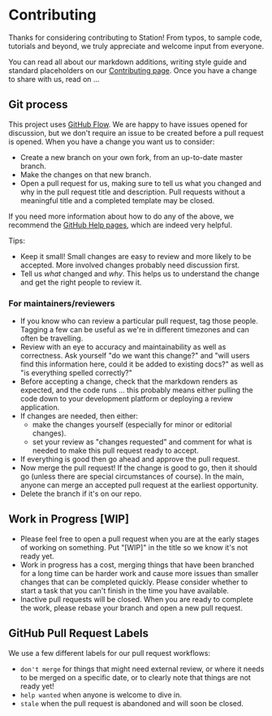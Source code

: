 # Contributing

Thanks for considering contributing to Station! From typos, to sample code, tutorials and beyond, we truly appreciate and welcome input from everyone.

You can read all about our markdown additions, writing style guide and standard placeholders on our [Contributing page](https://developer.nexmo.com/contribute/overview). Once you have a change to share with us, read on ...

## Git process

This project uses [GitHub Flow](https://guides.github.com/introduction/flow/index.html). We are happy to have issues opened for discussion, but we don't require an issue to be created before a pull request is opened. When you have a change you want us to consider:

* Create a new branch on your own fork, from an up-to-date master branch.
* Make the changes on that new branch.
* Open a pull request for us, making sure to tell us what you changed and why in the pull request title and description.  Pull requests without a meaningful title and a completed template may be closed.

If you need more information about how to do any of the above, we recommend the [GitHub Help pages](https://help.github.com/), which are indeed very helpful.

Tips:

* Keep it small! Small changes are easy to review and more likely to be accepted. More involved changes probably need discussion first.
* Tell us _what_ changed and _why_. This helps us to understand the change and get the right people to review it.

### For maintainers/reviewers

* If you know who can review a particular pull request, tag those people. Tagging a few can be useful as we're in different timezones and can often be travelling.
* Review with an eye to accuracy and maintainability as well as correctness. Ask yourself "do we want this change?" and "will users find this information here, could it be added to existing docs?" as well as "is everything spelled correctly?"
* Before accepting a change, check that the markdown renders as expected, and the code runs ... this probably means either pulling the code down to your development platform or deploying a review application.
* If changes are needed, then either:
  - make the changes yourself (especially for minor or editorial changes).
  - set your review as "changes requested" and comment for what is needed to make this pull request ready to accept.
* If everything is good then go ahead and approve the pull request.
* Now merge the pull request! If the change is good to go, then it should go (unless there are special circumstances of course). In the main, anyone can merge an accepted pull request at the earliest opportunity.
* Delete the branch if it's on our repo.

## Work in Progress [WIP]

* Please feel free to open a pull request when you are at the early stages of working on something. Put "[WIP]" in the title so we know it's not ready yet.
* Work in progress has a cost, merging things that have been branched for a long time can be harder work and cause more issues than smaller changes that can be completed quickly. Please consider whether to start a task that you can't finish in the time you have available.
* Inactive pull requests will be closed. When you are ready to complete the work, please rebase your branch and open a new pull request.

## GitHub Pull Request Labels

We use a few different labels for our pull request workflows:

* `don't merge` for things that might need external review, or where it needs to be merged on a specific date, or to clearly note that things are not ready yet!
* `help wanted` when anyone is welcome to dive in.
* `stale` when the pull request is abandoned and will soon be closed.
